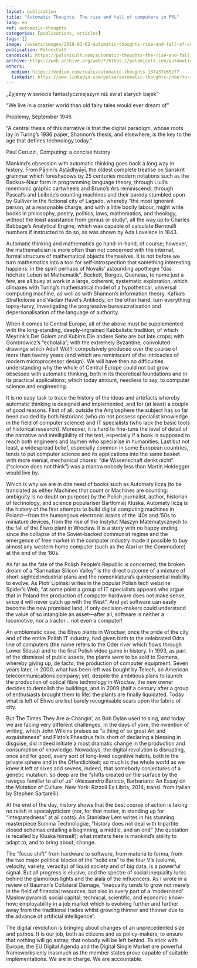 ```yaml
---
layout: publication
title: "Automatic Thoughts. The rise and fall of computers in PRL"
lang: en
ref: automatic-thoughts
categories: [publications, articles]
tags: []
image: /assets/images/2018-03-02-automatic-thoughts-rise-and-fall-of-computers-prl.jpg
publication: PoloniCult
canonical: https://polonicult.com/automatic-thoughts-the-rise-and-fall-of-computers-prl/
archive: https://web.archive.org/web/*/https://polonicult.com/automatic-thoughts-the-rise-and-fall-of-computers-prl/
others:
  medium: https://medium.com/reale/automatic-thoughts-137a37c652f7
  linkedin: https://www.linkedin.com/pulse/automatic-thoughts-roberto-reale/
---
```


„Żyjemy w świecie fantastyczniejszym niż świat starych bajek”

“We live in a crazier world than old fairy tales would ever dream of”

Problemy, September 1946

“A central thesis of this narrative is that the digital paradigm, whose roots lay in Turing’s 1936 paper, Shannon’s thesis, and elsewhere, is the key to the age that defines technology today.”

Paul Ceruzzi, Computing: a concise history

Mankind’s obsession with automatic thinking goes back a long way in history. From Pāṇini’s Aṣṭādhyāyī, the oldest complete treatise on Sanskrit grammar which foreshadows by 25 centuries modern notations such as the Backus–Naur form in programming language theory, through Llull’s mnemonic graphic cartwheels and Bruno’s Ars reminiscendi, through Pascal’s and Leibniz’s counting machines and their parody stumbled upon by Gulliver in the fictional city of Lagado, whereby “the most ignorant person, at a reasonable charge, and with a little bodily labour, might write books in philosophy, poetry, politics, laws, mathematics, and theology, without the least assistance from genius or study”, all the way up to Charles Babbage’s Analytical Engine, which was capable of calculate Bernoulli numbers if instructed to do so, as was shown by Ada Lovelace in 1843.

Automatic thinking and mathematics go hand-in-hand, of course; however, the mathematician is more often than not concerned with the internal, formal structure of mathematical objects themselves. It is not before we turn mathematics into a tool for self-introspection that something interesting happens: in the spirit perhaps of Novalis’ astounding apothegm “das höchste Leben ist Mathematik”. Beckett, Borges, Queneau, to name just a few, are all busy at work in a large, coherent, systematic exploration, which climaxes with Turing’s mathematical model of a hypothetical, universal computing machine, as well as with Shannon’s information theory. Kafka’s Strafkolonie and Václav Havel’s Antikódy, on the other hand, turn everything topsy-turvy, investigating the progressive bureaucratisation and depersonalisation of the language of authority.

When it comes to Central Europe, all of the above must be supplemented with the long-standing, deeply-ingrained Kabbalistic tradition, of which Meyrink’s Der Golem and Kubin’s Die andere Seite are but late crops; with Gombrowicz’s “echolalia”; with the extremely Byzantine, convoluted drawings which Adolf Wölfli compulsively produced over the course of more than twenty years (and which are reminiscent of the intricacies of modern microprocessor design). We will have then no difficulties understanding why the whole of Central Europe could not but grow obsessed with automatic thinking, both in its theoretical foundations and in its practical applications; which today amount, needless to say, to computer science and engineering.

It is no easy task to trace the history of the ideas and artefacts whereby automatic thinking is designed and implemented, and for (at least) a couple of good reasons. First of all, outside the Anglosphere the subject has so far been avoided by both historians (who do not possess specialist knowledge in the field of computer science) and IT specialists (who lack the basic tools of historical research). Moreover, it is hard to fine-tune the level of detail of the narrative and intelligibility of the text, especially if a book is supposed to reach both engineers and laymen who specialise in humanities. Last but not least, a widespread belief, especially common in some European countries, tends to put computer science and its applications into the same basket with more menial, mechanical chores: “die Wissenschaft denkt nicht” (“science does not think”) was a mantra nobody less than Martin Heidegger would live by.

Which is why we are in dire need of books such as Automaty liczą (to be translated as either Machines that count or Machines are counting: ambiguity is no doubt on purpose) by the Polish journalist, author, historian of technology, and science populariser Bartłomiej Kluska. Automaty liczą is the history of the first attempts to build digital computing machines in Poland—from the humongous electronic brains of the ‘40s and ‘50s to miniature devices, from the rise of the Instytut Maszyn Matematycznych to the fall of the Elwro plant in Wrocław. It is a story with no happy ending, since the collapse of the Soviet-backed communist regime and the emergence of free market in the computer industry made it possible to buy almost any western home computer (such as the Atari or the Commodore) at the end of the ‘80s.

As far as the fate of the Polish People’s Republic is concerned, the broken dream of a “Sarmatian Silicon Valley” is the direct outcome of a mixture of short-sighted industrial plans and the nomenklatura’s quintessential inability to evolve. As Piotr Lipiński writes in the popular Polish tech webzine Spider’s Web, “at some point a group of IT specialists appears who argue that in Poland the production of computer hardware does not make sense, since it will never catch up with the West”. And yet software can easily become the new promised land, if only decision-makers could understand the value of so intangible an asset—after all, software is neither a locomotive, nor a tractor… not even a computer!

An emblematic case, the Elrwo plants in Wrocław, once the pride of the city and of the entire Polish IT industry, had given birth to the celebrated Odra line of computers (the name refers to the Oder river which flows through Lower Silesia) and to the first Polish video game in history. In 1993, as part of the dismissal of public assets, the plants were to be sold to Siemens, whereby giving up, de facto, the production of computer equipment. Seven years later, in 2000, what has been left was bought by Telech, an American telecommunications company; yet, despite the ambitious plans to launch the production of optical fibre technology in Wrocław, the new owner decides to demolish the buildings, and in 2009 (half a century after a group of enthusiasts brought them to life) the plants are finally liquidated. Today what is left of Elrwo are but barely recognisable scars upon the fabric of city.

But The Times They Are a-Changin’, as Bob Dylan used to sing, and today we are facing very different challenges. In the days of yore, the invention of writing, which John Wilkins praises as “a thing of so great Art and exquisiteness” and Plato’s Phaedrus falls short of declaring a blessing in disguise, did indeed initiate a most dramatic change in the production and consumption of knowledge. Nowadays, the digital revolution is disrupting, once and for good, every sort of long-lived cognitive habits, both in the private sphere and in the Öffentlichkeit; so much is the whole world as we knew it left at sixes and sevens, indeed, that somebody conjectures of a genetic mutation: so deep are the “shifts created on the surface by the ravages familiar to all of us” (Alessandro Baricco, Barbarians: An Essay on the Mutation of Culture. New York: Rizzoli Ex Libris, 2014; transl. from Italian by Stephen Sartarelli).

At the end of the day, history shows that the best course of action is taking no relish in apocalypticism (nor, for that matter, in standing up for “integratedness” at all costs). As Stanisław Lem writes in his stunning masterpiece Summa Technologiæ, “history does not deal with tripartite closed schemas entailing a beginning, a middle, and an end” (the quotation is recalled by Kluska himself): what matters here is mankind’s ability to adapt to, and to bring about, change.

The “focus shift” from hardware to software, from materia to forma, from the two major political blocks of the “solid era” to the four V’s (volume, velocity, variety, veracity) of liquid society and of big data, is a powerful signal. But all progress is elusive, and the spectre of social inequality lurks behind the glamorous lights and the alalà of the influencers. As I wrote in a review of Bauman’s Collateral Damage, “inequality tends to grow not merely in the field of financial resources, but also in every part of a ‘modernised’ Maslow pyramid: social capital; technical, scientific, and economic know-how; employability in a job market which is evolving further and further away from the traditional trades whilst growing thinner and thinner due to the advance of artificial intelligence”.

The digital revolution is bringing about changes of an unprecedented size and pathos. It is our job, both as citizens and as policy-makers, to ensure that nothing will go astray, that nobody will be left behind. To stick with Europe, the EU Digital Agenda and the Digital Single Market are powerful frameworks only inasmuch as the member states prove capable of suitable implementations. We are in charge. We are accountable.

